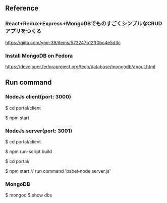 
## Reference
### React+Redux+Express+MongoDBでものすごくシンプルなCRUDアプリをつくる
https://qiita.com/ymr-39/items/573247b12ff0bc4e5d3c


### Install MongoDB on Fedora
https://developer.fedoraproject.org/tech/database/mongodb/about.html

## Run command
### NodeJs client(port: 3000)

$ cd portal/client

$ npm start

### NodeJs server(port: 3001)

$ cd portal/client

$ npm run-script build

$ cd portal/

$ npm start  // run command 'babel-node server.js'

### MongoDB

$ mongod
$ show dbs
